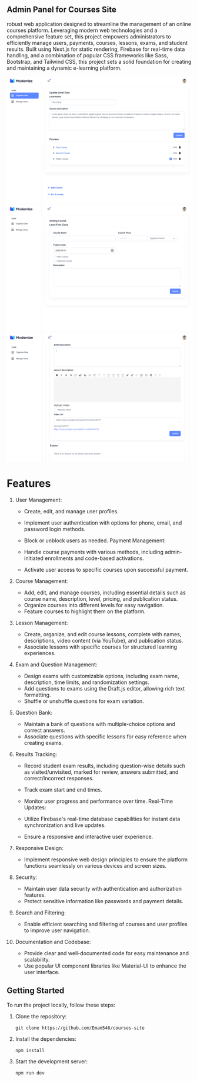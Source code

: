 ## Admin Panel for Courses Site

 robust web application designed to streamline the management of an online courses platform. Leveraging modern web technologies and a comprehensive feature set, this project empowers administrators to efficiently manage users, payments, courses, lessons, exams, and student results. Built using Next.js for static rendering, Firebase for real-time data handling, and a combination of popular CSS frameworks like Sass, Bootstrap, and Tailwind CSS, this project sets a solid foundation for creating and maintaining a dynamic e-learning platform.

![Screenshot](screenshots/1.png)
![Screenshot](screenshots/2.png)
![Screenshot](screenshots/3.png)
<!-- ## Live Demo

You can access the live demo [here](https://disney-olj2.onrender.com/). -->


# Features

1.  User Management:

    -  Create, edit, and manage user profiles.
    - Implement user authentication with options for phone, email, and password login methods.
    - Block or unblock users as needed.
    Payment Management:

    - Handle course payments with various methods, including admin-initiated enrollments and code-based activations.
    - Activate user access to specific courses upon successful payment.
2. Course Management:

    - Add, edit, and manage courses, including essential details such as course name, description, level, pricing, and publication status.
    - Organize courses into different levels for easy navigation.
    - Feature courses to highlight them on the platform.
3. Lesson Management:

    - Create, organize, and edit course lessons, complete with names, descriptions, video content (via YouTube), and publication status.
    - Associate lessons with specific courses for structured learning experiences.
4. Exam and Question Management:
    - Design exams with customizable options, including exam name, description, time limits, and randomization settings.
    - Add questions to exams using the Draft.js editor, allowing rich text formatting.
    - Shuffle or unshuffle questions for exam variation.
5. Question Bank:
    - Maintain a bank of questions with multiple-choice options and correct answers.
    - Associate questions with specific lessons for easy reference when creating exams.
6. Results Tracking:

    - Record student exam results, including question-wise details such as visited/unvisited, marked for review, answers submitted, and correct/incorrect responses.
    - Track exam start and end times.
    - Monitor user progress and performance over time.
    Real-Time Updates:

    - Utilize Firebase's real-time database capabilities for instant data synchronization and live updates.
    - Ensure a responsive and interactive user experience.
7. Responsive Design:

    - Implement responsive web design principles to ensure the platform functions seamlessly on various devices and screen sizes.
8. Security:

    - Maintain user data security with authentication and authorization features.
    - Protect sensitive information like passwords and payment details.
9. Search and Filtering:

    - Enable efficient searching and filtering of courses and user profiles to improve user navigation.
10. Documentation and Codebase:

    - Provide clear and well-documented code for easy maintenance and scalability.
    - Use popular UI component libraries like Material-UI to enhance the user interface.

## Getting Started

To run the project locally, follow these steps:

1. Clone the repository:

   ```shell
   git clone https://github.com/Emam546/courses-site
   ```
2. Install the dependencies:

   ```shell
   npm install
   ```

3. Start the development server:

    ```shell
   npm run dev
   ```

